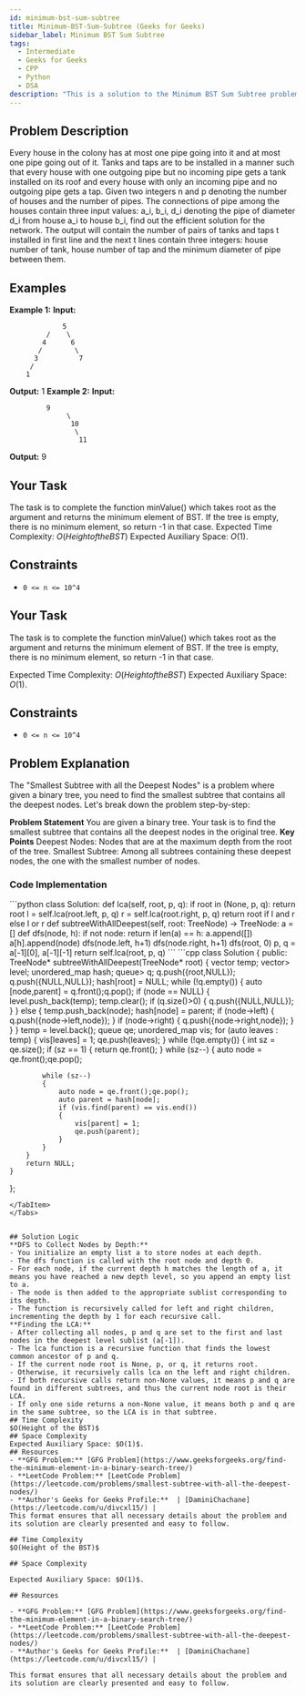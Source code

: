 ```yaml
---
id: minimum-bst-sum-subtree
title: Minimum-BST-Sum-Subtree (Geeks for Geeks)
sidebar_label: Minimum BST Sum Subtree
tags:
  - Intermediate
  - Geeks for Geeks
  - CPP
  - Python
  - DSA
description: "This is a solution to the Minimum BST Sum Subtree problem on Geeks for Geeks."
---
```

## Problem Description
Every house in the colony has at most one pipe going into it and at most one pipe going out of it. Tanks and taps are to be installed in a manner such that every house with one outgoing pipe but no incoming pipe gets a tank installed on its roof and every house with only an incoming pipe and no outgoing pipe gets a tap.
Given two integers n and p denoting the number of houses and the number of pipes. The connections of pipe among the houses contain three input values: a_i, b_i, d_i denoting the pipe of diameter d_i from house a_i to house b_i, find out the efficient solution for the network. 
The output will contain the number of pairs of tanks and taps t installed in first line and the next t lines contain three integers: house number of tank, house number of tap and the minimum diameter of pipe between them.

## Examples
**Example 1:**
**Input:** 
```
             5
         /    \
        4      6
       /        \
      3          7
     /
    1
```
**Output:** 1
**Example 2:**
**Input:** 
```
         9
              \
               10
                \
                 11
```
**Output:** 9
## Your Task
The task is to complete the function minValue() which takes root as the argument and returns the minimum element of BST. If the tree is empty, there is no minimum element, so return -1 in that case.
Expected Time Complexity: $O(Height of the BST)$
Expected Auxiliary Space: $O(1)$.
## Constraints
- `0 <= n <= 10^4`


## Your Task
The task is to complete the function minValue() which takes root as the argument and returns the minimum element of BST. If the tree is empty, there is no minimum element, so return -1 in that case.

Expected Time Complexity: $O(Height of the BST)$
Expected Auxiliary Space: $O(1)$.

## Constraints

- `0 <= n <= 10^4`

## Problem Explanation

The "Smallest Subtree with all the Deepest Nodes" is a problem where given a binary tree, you need to find the smallest subtree that contains all the deepest nodes. Let's break down the problem step-by-step:

**Problem Statement**
You are given a binary tree.
Your task is to find the smallest subtree that contains all the deepest nodes in the original tree.
**Key Points**
Deepest Nodes: Nodes that are at the maximum depth from the root of the tree.
Smallest Subtree: Among all subtrees containing these deepest nodes, the one with the smallest number of nodes.

### Code Implementation
<Tabs>
  <TabItem value="Python" label="Python" default>
  <SolutionAuthor name="@ngmuraqrdd"/>
  ```python
class Solution:
    def lca(self, root, p, q):
        if root in (None, p, q): return root
        l = self.lca(root.left, p, q)
        r = self.lca(root.right, p, q)
        return root if l and r else l or r
    def subtreeWithAllDeepest(self, root: TreeNode) -> TreeNode:
        a = []
        def dfs(node, h):
            if not node:
                return
            if len(a) == h:
                a.append([])
            a[h].append(node)
            dfs(node.left, h+1)
            dfs(node.right, h+1)
        dfs(root, 0)
        p, q = a[-1][0], a[-1][-1]
        return self.lca(root, p, q)
  ```
  </TabItem>
  <TabItem value="C++" label="C++" default>
  <SolutionAuthor name="@ngmuraqrdd"/>
  ```cpp
class Solution {
public:
    TreeNode* subtreeWithAllDeepest(TreeNode* root) {
        vector<TreeNode*> temp;
        vector<vector<TreeNode*>> level;
        unordered_map<TreeNode*,TreeNode*> hash;
        queue<pair<TreeNode*,TreeNode*>> q;
        q.push({root,NULL});
        q.push({NULL,NULL});
        hash[root] = NULL;
        while (!q.empty())
        {
            auto [node,parent] = q.front();q.pop();
            if (node == NULL)
            {
                level.push_back(temp);
                temp.clear();
                if (q.size()>0)
                {
                    q.push({NULL,NULL});
                }
            }
            else
            {
                temp.push_back(node);
                hash[node] = parent;
                if (node->left)
                {
                    q.push({node->left,node});
                }
                if (node->right)
                {
                    q.push({node->right,node});
                }
            }
        }
        temp = level.back();
        queue<TreeNode*> qe;
        unordered_map<TreeNode*,int> vis;
        for (auto leaves : temp)
        {
            vis[leaves] = 1;
            qe.push(leaves);
        }
        while (!qe.empty())
        {
            int sz = qe.size();
            if (sz == 1)
            {
                return qe.front();
            }
            while (sz--)
            {
                auto node = qe.front();qe.pop();

            while (sz--)
            {
                auto node = qe.front();qe.pop();
                auto parent = hash[node];
                if (vis.find(parent) == vis.end())
                {
                    vis[parent] = 1;
                    qe.push(parent);
                }
            }
        }
        return NULL;
    }
};
  ```
  </TabItem>
</Tabs>


## Solution Logic
**DFS to Collect Nodes by Depth:**
- You initialize an empty list a to store nodes at each depth.
- The dfs function is called with the root node and depth 0.
- For each node, if the current depth h matches the length of a, it means you have reached a new depth level, so you append an empty list to a.
- The node is then added to the appropriate sublist corresponding to its depth.
- The function is recursively called for left and right children, incrementing the depth by 1 for each recursive call.
**Finding the LCA:**
- After collecting all nodes, p and q are set to the first and last nodes in the deepest level sublist (a[-1]).
- The lca function is a recursive function that finds the lowest common ancestor of p and q.
- If the current node root is None, p, or q, it returns root.
- Otherwise, it recursively calls lca on the left and right children.
- If both recursive calls return non-None values, it means p and q are found in different subtrees, and thus the current node root is their LCA.
- If only one side returns a non-None value, it means both p and q are in the same subtree, so the LCA is in that subtree.
## Time Complexity
$O(Height of the BST)$
## Space Complexity
Expected Auxiliary Space: $O(1)$.
## Resources
- **GFG Problem:** [GFG Problem](https://www.geeksforgeeks.org/find-the-minimum-element-in-a-binary-search-tree/)
- **LeetCode Problem:** [LeetCode Problem](https://leetcode.com/problems/smallest-subtree-with-all-the-deepest-nodes/)
- **Author's Geeks for Geeks Profile:**  | [DaminiChachane](https://leetcode.com/u/divcxl15/) |
This format ensures that all necessary details about the problem and its solution are clearly presented and easy to follow.

## Time Complexity
$O(Height of the BST)$

## Space Complexity

Expected Auxiliary Space: $O(1)$.

## Resources

- **GFG Problem:** [GFG Problem](https://www.geeksforgeeks.org/find-the-minimum-element-in-a-binary-search-tree/)
- **LeetCode Problem:** [LeetCode Problem](https://leetcode.com/problems/smallest-subtree-with-all-the-deepest-nodes/)
- **Author's Geeks for Geeks Profile:**  | [DaminiChachane](https://leetcode.com/u/divcxl15/) |

This format ensures that all necessary details about the problem and its solution are clearly presented and easy to follow.

